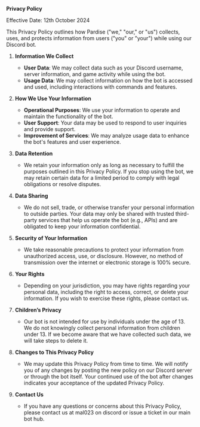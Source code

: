 **Privacy Policy**

Effective Date: 12th  October 2024

This Privacy Policy outlines how Pardise ("we," "our," or "us") collects, uses, and protects information from users ("you" or "your") while using our Discord bot.

1. **Information We Collect**
   - **User Data**: We may collect data such as your Discord username, server information, and game activity while using the bot.
   - **Usage Data**: We may collect information on how the bot is accessed and used, including interactions with commands and features.

2. **How We Use Your Information**
   - **Operational Purposes**: We use your information to operate and maintain the functionality of the bot.
   - **User Support**: Your data may be used to respond to user inquiries and provide support.
   - **Improvement of Services**: We may analyze usage data to enhance the bot's features and user experience.

3. **Data Retention**
   - We retain your information only as long as necessary to fulfill the purposes outlined in this Privacy Policy. If you stop using the bot, we may retain certain data for a limited period to comply with legal obligations or resolve disputes.

4. **Data Sharing**
   - We do not sell, trade, or otherwise transfer your personal information to outside parties. Your data may only be shared with trusted third-party services that help us operate the bot (e.g., APIs) and are obligated to keep your information confidential.

5. **Security of Your Information**
   - We take reasonable precautions to protect your information from unauthorized access, use, or disclosure. However, no method of transmission over the internet or electronic storage is 100% secure.

6. **Your Rights**
   - Depending on your jurisdiction, you may have rights regarding your personal data, including the right to access, correct, or delete your information. If you wish to exercise these rights, please contact us.

7. **Children’s Privacy**
   - Our bot is not intended for use by individuals under the age of 13. We do not knowingly collect personal information from children under 13. If we become aware that we have collected such data, we will take steps to delete it.

8. **Changes to This Privacy Policy**
   - We may update this Privacy Policy from time to time. We will notify you of any changes by posting the new policy on our Discord server or through the bot itself. Your continued use of the bot after changes indicates your acceptance of the updated Privacy Policy.

9. **Contact Us**
   - If you have any questions or concerns about this Privacy Policy, please contact us at mal023 on discord or issue a ticket in our main bot hub.
